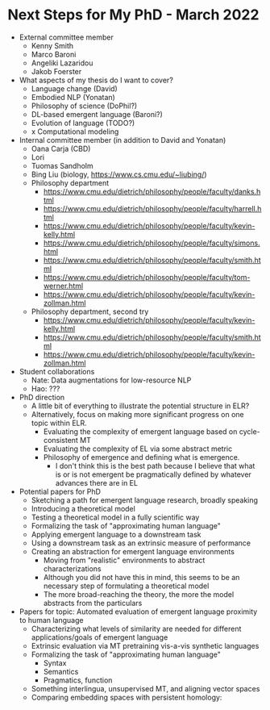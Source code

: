 # Next Steps for My PhD - March 2022

- External committee member
    - Kenny Smith
    - Marco Baroni
    - Angeliki Lazaridou
    - Jakob Foerster
- What aspects of my thesis do I want to cover?
    - Language change (David)
    - Embodied NLP (Yonatan)
    - Philosophy of science (DoPhil?)
    - DL-based emergent language (Baroni?)
    - Evolution of language (TODO?)
    - x Computational modeling
- Internal committee member (in addition to David and Yonatan)
    - Oana Carja (CBD)
    - Lori
    - Tuomas Sandholm
    - Bing Liu (biology, https://www.cs.cmu.edu/~liubing/)
    - Philosophy department
        - https://www.cmu.edu/dietrich/philosophy/people/faculty/danks.html
        - https://www.cmu.edu/dietrich/philosophy/people/faculty/harrell.html
        - https://www.cmu.edu/dietrich/philosophy/people/faculty/kevin-kelly.html
        - https://www.cmu.edu/dietrich/philosophy/people/faculty/simons.html
        - https://www.cmu.edu/dietrich/philosophy/people/faculty/smith.html
        - https://www.cmu.edu/dietrich/philosophy/people/faculty/tom-werner.html
        - https://www.cmu.edu/dietrich/philosophy/people/faculty/kevin-zollman.html
    - Philosophy department, second try
        - https://www.cmu.edu/dietrich/philosophy/people/faculty/kevin-kelly.html
        - https://www.cmu.edu/dietrich/philosophy/people/faculty/smith.html
        - https://www.cmu.edu/dietrich/philosophy/people/faculty/kevin-zollman.html
- Student collaborations
    - Nate: Data augmentations for low-resource NLP
    - Hao: ???
- PhD direction
    - A little bit of everything to illustrate the potential structure in ELR?
    - Alternatively, focus on making more significant progress on one topic within ELR.
        - Evaluating the complexity of emergent language based on cycle-consistent MT
        - Evaluating the complexity of EL via some abstract metric
        - Philosophy of emergence and defining what is emergence.
            - I don't think this is the best path because I believe that what is or is not emergent be pragmatically defined by whatever advances there are in EL
- Potential papers for PhD
    * Sketching a path for emergent language research, broadly speaking
    * Introducing a theoretical model
    - Testing a theoretical model in a fully scientific way
    - Formalizing the task of "approximating human language"
    - Applying emergent language to a downstream task
    - Using a downstream task as an extrinsic measure of performance
    - Creating an abstraction for emergent language environments
        - Moving from "realistic" environments to abstract characterizations
        - Although you did not have this in mind, this seems to be an necessary step of formulating a theoretical model
        - The more broad-reaching the theory, the more the model abstracts from the particulars
- Papers for topic: Automated evaluation of emergent language proximity to human language
    - Characterizing what levels of similarity are needed for different applications/goals of emergent language
    - Extrinsic evaluation via MT pretraining vis-a-vis synthetic languages
    - Formalizing the task of "approximating human language"
        - Syntax
        - Semantics
        - Pragmatics, function
    - Something interlingua, unsupervised MT, and aligning vector spaces
    - Comparing embedding spaces with persistent homology:
